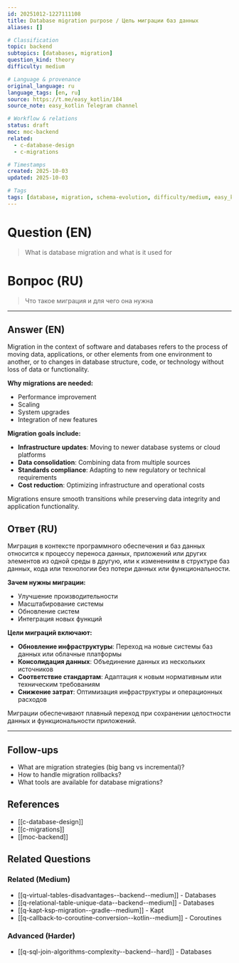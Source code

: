 ```yaml
---
id: 20251012-1227111108
title: Database migration purpose / Цель миграции баз данных
aliases: []

# Classification
topic: backend
subtopics: [databases, migration]
question_kind: theory
difficulty: medium

# Language & provenance
original_language: ru
language_tags: [en, ru]
source: https://t.me/easy_kotlin/184
source_note: easy_kotlin Telegram channel

# Workflow & relations
status: draft
moc: moc-backend
related:
  - c-database-design
  - c-migrations

# Timestamps
created: 2025-10-03
updated: 2025-10-03

# Tags
tags: [database, migration, schema-evolution, difficulty/medium, easy_kotlin, lang/ru, backend]
---
```

# Question (EN)
> What is database migration and what is it used for
# Вопрос (RU)
> Что такое миграция и для чего она нужна

---

## Answer (EN)

Migration in the context of software and databases refers to the process of moving data, applications, or other elements from one environment to another, or to changes in database structure, code, or technology without loss of data or functionality.

**Why migrations are needed:**
- Performance improvement
- Scaling
- System upgrades
- Integration of new features

**Migration goals include:**
- **Infrastructure updates**: Moving to newer database systems or cloud platforms
- **Data consolidation**: Combining data from multiple sources
- **Standards compliance**: Adapting to new regulatory or technical requirements
- **Cost reduction**: Optimizing infrastructure and operational costs

Migrations ensure smooth transitions while preserving data integrity and application functionality.

## Ответ (RU)

Миграция в контексте программного обеспечения и баз данных относится к процессу переноса данных, приложений или других элементов из одной среды в другую, или к изменениям в структуре баз данных, кода или технологии без потери данных или функциональности.

**Зачем нужны миграции:**
- Улучшение производительности
- Масштабирование системы
- Обновление систем
- Интеграция новых функций

**Цели миграций включают:**
- **Обновление инфраструктуры**: Переход на новые системы баз данных или облачные платформы
- **Консолидация данных**: Объединение данных из нескольких источников
- **Соответствие стандартам**: Адаптация к новым нормативным или техническим требованиям
- **Снижение затрат**: Оптимизация инфраструктуры и операционных расходов

Миграции обеспечивают плавный переход при сохранении целостности данных и функциональности приложений.

---

## Follow-ups
- What are migration strategies (big bang vs incremental)?
- How to handle migration rollbacks?
- What tools are available for database migrations?

## References
- [[c-database-design]]
- [[c-migrations]]
- [[moc-backend]]

## Related Questions

### Related (Medium)
- [[q-virtual-tables-disadvantages--backend--medium]] - Databases
- [[q-relational-table-unique-data--backend--medium]] - Databases
- [[q-kapt-ksp-migration--gradle--medium]] - Kapt
- [[q-callback-to-coroutine-conversion--kotlin--medium]] - Coroutines

### Advanced (Harder)
- [[q-sql-join-algorithms-complexity--backend--hard]] - Databases
